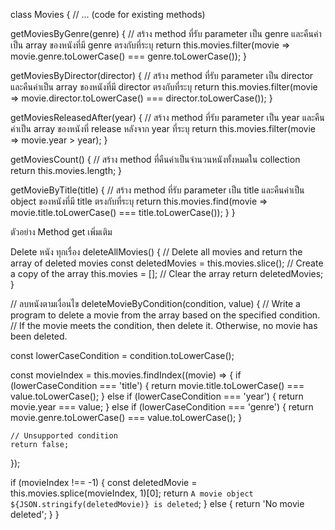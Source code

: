 class Movies {
  // ... (code for existing methods)

  getMoviesByGenre(genre) {
    // สร้าง method ที่รับ parameter เป็น genre และคืนค่าเป็น array ของหนังที่มี genre ตรงกับที่ระบุ
    return this.movies.filter(movie => movie.genre.toLowerCase() === genre.toLowerCase());
  }

  getMoviesByDirector(director) {
    // สร้าง method ที่รับ parameter เป็น director และคืนค่าเป็น array ของหนังที่มี director ตรงกับที่ระบุ
    return this.movies.filter(movie => movie.director.toLowerCase() === director.toLowerCase());
  }

  getMoviesReleasedAfter(year) {
    // สร้าง method ที่รับ parameter เป็น year และคืนค่าเป็น array ของหนังที่ release หลังจาก year ที่ระบุ
    return this.movies.filter(movie => movie.year > year);
  }

  getMoviesCount() {
    // สร้าง method ที่คืนค่าเป็นจำนวนหนังทั้งหมดใน collection
    return this.movies.length;
  }

  getMovieByTitle(title) {
    // สร้าง method ที่รับ parameter เป็น title และคืนค่าเป็น object ของหนังที่มี title ตรงกับที่ระบุ
    return this.movies.find(movie => movie.title.toLowerCase() === title.toLowerCase());
  }
}

ตัวอย่าง Method get เพิ่มเติม 

Delete หนัง ทุกเรื่อง
deleteAllMovies() {
  // Delete all movies and return the array of deleted movies
  const deletedMovies = this.movies.slice(); // Create a copy of the array
  this.movies = []; // Clear the array
  return deletedMovies;
}

// ลบหนังตามเงื่อนไข
deleteMovieByCondition(condition, value) {
  // Write a program to delete a movie from the array based on the specified condition.
  // If the movie meets the condition, then delete it. Otherwise, no movie has been deleted.

  const lowerCaseCondition = condition.toLowerCase();

  const movieIndex = this.movies.findIndex((movie) => {
    if (lowerCaseCondition === 'title') {
      return movie.title.toLowerCase() === value.toLowerCase();
    } else if (lowerCaseCondition === 'year') {
      return movie.year === value;
    } else if (lowerCaseCondition === 'genre') {
      return movie.genre.toLowerCase() === value.toLowerCase();
    }

    // Unsupported condition
    return false;
  });

  if (movieIndex !== -1) {
    const deletedMovie = this.movies.splice(movieIndex, 1)[0];
    return `A movie object ${JSON.stringify(deletedMovie)} is deleted`;
  } else {
    return 'No movie deleted';
  }
}


